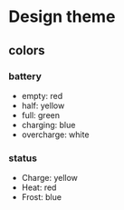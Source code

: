# Design theme

## colors

### battery
- empty: red
- half: yellow
- full: green
- charging: blue
- overcharge: white

### status
- Charge: yellow
- Heat: red
- Frost: blue
